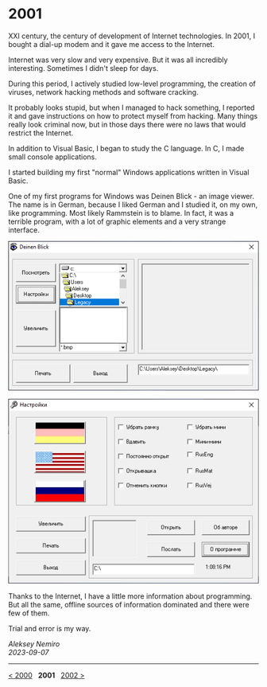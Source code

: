 # 2001

XXI century, the century of development of Internet technologies.
In 2001, I bought a dial-up modem and it gave me access to the Internet.

Internet was very slow and very expensive.
But it was all incredibly interesting. Sometimes I didn't sleep for days.

During this period, I actively studied low-level programming, the creation of viruses, network hacking methods and software cracking.

It probably looks stupid, but when I managed to hack something, I reported it and gave instructions on how to protect myself from hacking.
Many things really look criminal now, but in those days there were no laws that would restrict the Internet.

In addition to Visual Basic, I began to study the C language. In C, I made small console applications.

I started building my first "normal" Windows applications written in Visual Basic.

One of my first programs for Windows was Deinen Blick - an image viewer.
The name is in German, because I liked German and I studied it, on my own, like programming. Most likely Rammstein is to blame.
In fact, it was a terrible program, with a lot of graphic elements and a very strange interface.

![Deinen Blick: Main](assets/deinen_blick_001.png)

![Deinen Blick: Settings](assets/deinen_blick_002.png)

Thanks to the Internet, I have a little more information about programming.
But all the same, offline sources of information dominated and there were few of them.

Trial and error is my way.

_Aleksey Nemiro  
2023-09-07_

---
[< 2000](/2000) &nbsp; **2001** &nbsp; [2002 >](/2002)
